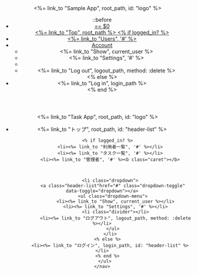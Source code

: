 <header class="navbar navbar-fixed-top navbar-inverse">
  <div class="container">
    <%= link_to "Sample App", root_path, id: "logo" %>
    <nav>
      <ul class="nav navbar-nav navbar-right">
        ::before
        <li>
          <a class="header-list" href=""トップ<a/> == $0
        </li>
        <%= link_to "Top", root_path %></li> 
        <% if logged_in? %>
          <li><%= link_to "Users", '#' %></li>
          <li class="dropdown">
            <a href="#" class="dropdown-toggle" data-toggle="dropdown">
              Account <b class="caret"></b>
            </a>
            <ul class="dropdown-menu">
              <li><%= link_to "Show", current_user %></li>
              <li><%= link_to "Settings", '#' %></li>
              <li class="divider"></li>
              <li><%= link_to "Log out", logout_path, method: :delete %></li>
            </ul>
          </li>
        <% else %>
          <li><%= link_to "Log in", login_path %></li>
        <% end %>
      </ul>
    </nav>
  </div>
</header>





<header class="navbar navbar-fixed-top navbar-inverse">
  <div class="container">
    <%= link_to "Task App", root_path, id: "logo" %>
    <nav>
      <ul class="nav navbar-nav navbar-right">
        <li>
          <%= link_to "トップ", root_path, id: "header-list" %>
        </li>
        
        <% if logged_in? %>
          <li><%= link_to "利用者一覧", '#' %></li>
          <li><%= link_to "タスク一覧", '#' %></li>
          <li><%= link_to "管理者", '#' %><b class="caret"></b>
        
          
        
          <li class="dropdown">
            <a class="header-list"href="#" class="dropdown-toggle" data-toggle="dropdown"></a>
            <ul class="dropdown-menu">
              <li><%= link_to "Show", current_user %></li>
              <li><%= link_to "Settings", '#' %></li>
              <li class="divider"></li>
              <li><%= link_to "ログアウト", logout_path, method: :delete %></li>
            </ul>
          </li>
        <% else %>
          <li><%= link_to "ログイン", login_path, id: "header-list" %></li>
        <% end %>
      </ul>
    </nav>
  </div>
</header>
